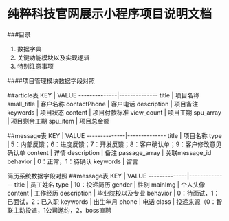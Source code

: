 纯粹科技官网展示小程序项目说明文档
=====


###目录

1. 数据字典
2. 关键功能模块以及实现逻辑
3. 特别注意事项

####项目管理模块数据字段对照

##article表
     KEY      |    VALUE
--------------|--------------
title  | 项目名称
small_title  | 客户名称
contactPhone  | 客户电话
description  | 项目备注
keywords  | 项目状态
content  | 项目付款标准
view_count  | 项目工期
spu_array  | 项目剩余工期
spu_item  | 项目总金额


##message表
     KEY      |    VALUE
--------------|--------------
title  | 项目名称
type  | 5：内部反馈；6：进度反馈；7：开发反馈；8：客户确认单；9：客户修改意见确认单
content  | 详情
description  | 备注
passage_array  | 关联message_id
behavior  | 0：正常，1：待确认
keywords  | 留言

简历系统数据字段对照
##message表
     KEY      |    VALUE
--------------|--------------
title  | 员工姓名
type  | 10：投递简历
gender  | 性别
mainImg  | 个人头像
content  | 工作经历
description  | 毕业院校以及专业
behavior  | 0：待面试，1：已面试，2：已入职
keywords  | 出生年月
phone  | 电话
class  | 投递来源（0：智联主动投递，1公司邀约，2，boss直聘


